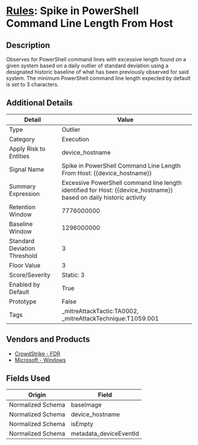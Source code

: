 # [Rules](README.md): Spike in PowerShell Command Line Length From Host

## Description
Observes for PowerShell command lines with excessive length found on a given system based on a daily outlier of standard deviation using a designated historic baseline of what has been previously observed for said system. The minimum PowerShell command line length expected by default is set to 3 characters.

## Additional Details
|Detail|Value|
|----|----|
|Type|Outlier|
|Category|Execution|
|Apply Risk to Entities|device_hostname|
|Signal Name|Spike in PowerShell Command Line Length From Host: {{device_hostname}}|
|Summary Expression|Excessive PowerShell command line length identified for Host: {{device_hostname}} based on daily historic activity|
|Retention Window|7776000000|
|Baseline Window|1296000000|
|Standard Deviation Threshold|3|
|Floor Value|3|
|Score/Severity|Static: 3|
|Enabled by Default|True|
|Prototype|False|
|Tags|_mitreAttackTactic:TA0002, _mitreAttackTechnique:T1059.001|
## Vendors and Products
- [CrowdStrike - FDR](../products/569a3a44-c29f-492e-bcf4-5dc04e2ab0f3.md)
- [Microsoft - Windows](../products/1ff7546c-cb36-4a24-87f7-89d2cecc5761.md)


## Fields Used

|Origin|Field|
|----|----|
|Normalized Schema|baseImage|
|Normalized Schema|device_hostname|
|Normalized Schema|isEmpty|
|Normalized Schema|metadata_deviceEventId|


